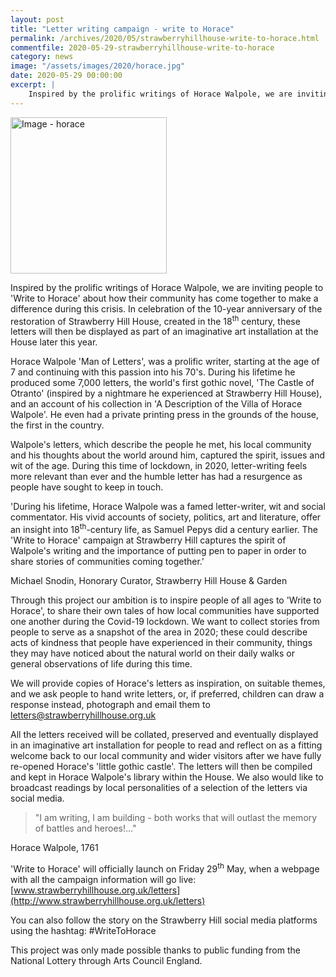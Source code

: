 ```yaml
---
layout: post
title: "Letter writing campaign - write to Horace"
permalink: /archives/2020/05/strawberryhillhouse-write-to-horace.html
commentfile: 2020-05-29-strawberryhillhouse-write-to-horace
category: news
image: "/assets/images/2020/horace.jpg"
date: 2020-05-29 00:00:00
excerpt: |
    Inspired by the prolific writings of Horace Walpole, we are inviting people to 'Write to Horace' about how their community has come together to make a difference during this crisis.
---
```

<a href="/assets/images/2020/horace.jpg" title="Click for a larger image"><img src="/assets/images/2020/horace-thumb.jpg" width="250" alt="Image - horace"
class="photo right"/></a>

Inspired by the prolific writings of Horace Walpole, we are inviting people to 'Write to Horace' about how their community has come together to make a difference during this crisis.  In celebration of the 10-year anniversary of the restoration of Strawberry Hill House, created in the 18<sup>th</sup> century, these letters will then be displayed as part of an imaginative art installation at the House later this year.

Horace Walpole 'Man of Letters', was a prolific writer, starting at the age of 7 and continuing with this passion into his 70's. During his lifetime he produced some 7,000 letters, the world's first gothic novel, 'The Castle of Otranto' (inspired by a nightmare he experienced at Strawberry Hill House), and an account of his collection in 'A Description of the Villa of Horace Walpole'. He even had a private printing press in the grounds of the house, the first in the country.

Walpole's letters, which describe the people he met, his local community and his thoughts about the world around him, captured the spirit, issues and wit of the age.  During this time of lockdown, in 2020, letter-writing feels more relevant than ever and the humble letter has had a resurgence as people have sought to keep in touch.

'During his lifetime, Horace Walpole was a famed letter-writer, wit and social commentator. His vivid accounts of society, politics, art and literature, offer an insight into 18<sup>th</sup>-century life, as Samuel Pepys did a century earlier. The 'Write to Horace' campaign at Strawberry Hill captures the spirit of Walpole's writing and the importance of putting pen to paper in order to share stories of communities coming together.'

Michael Snodin, Honorary Curator, Strawberry Hill House & Garden

Through this project our ambition is to inspire people of all ages to 'Write to Horace', to share their own tales of how local communities have supported one another during the Covid-19 lockdown.  We want to collect stories from people to serve as a snapshot of the area in 2020; these could describe acts of kindness that people have experienced in their community, things they may have noticed about the natural world on their daily walks or general observations of life during this time.

We will provide copies of Horace's letters as inspiration, on suitable themes, and we ask people to hand write letters, or, if preferred, children can draw a response instead, photograph and email them to  [letters@strawberryhillhouse.org.uk](mailto:letters@strawberryhillhouse.org.uk)

All the letters received will be collated, preserved and eventually displayed in an imaginative art installation for people to read and reflect on as a fitting welcome back to our local community and wider visitors after we have fully re-opened Horace's 'little gothic castle'. The letters will then be compiled and kept in Horace Walpole's library within the House. We also would like to broadcast readings by local personalities of a selection of the letters via social media.

> "I am writing, I am building - both works that will outlast the memory of battles and heroes!..."

Horace Walpole, 1761

'Write to Horace' will officially launch on Friday 29<sup>th</sup> May, when a webpage with all the campaign information will go live: [www.strawberryhillhouse.org.uk/letters](http://www.strawberryhillhouse.org.uk/letters)

You can also follow the story on the Strawberry Hill social media platforms using the hashtag: #WriteToHorace

This project was only made possible thanks to public funding from the National Lottery through Arts Council England.
